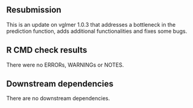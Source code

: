## Resubmission

This is an update on vglmer 1.0.3 that addresses a bottleneck in the prediction function, adds additional functionalities and fixes some bugs.

## R CMD check results

There were no ERRORs, WARNINGs or NOTES. 

## Downstream dependencies

There are no downstream dependencies.